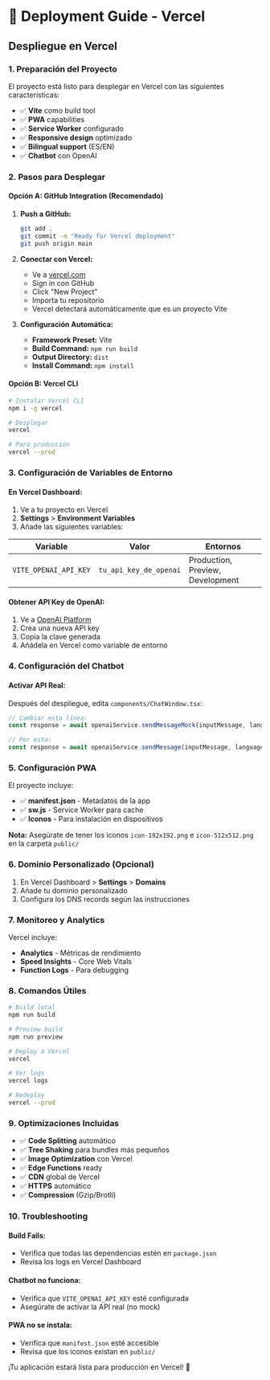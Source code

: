# 🚀 Deployment Guide - Vercel

## Despliegue en Vercel

### **1. Preparación del Proyecto**

El proyecto está listo para desplegar en Vercel con las siguientes características:
- ✅ **Vite** como build tool
- ✅ **PWA** capabilities
- ✅ **Service Worker** configurado
- ✅ **Responsive design** optimizado
- ✅ **Bilingual support** (ES/EN)
- ✅ **Chatbot** con OpenAI

### **2. Pasos para Desplegar**

#### **Opción A: GitHub Integration (Recomendado)**
1. **Push a GitHub:**
   ```bash
   git add .
   git commit -m "Ready for Vercel deployment"
   git push origin main
   ```

2. **Conectar con Vercel:**
   - Ve a [vercel.com](https://vercel.com)
   - Sign in con GitHub
   - Click "New Project"
   - Importa tu repositorio
   - Vercel detectará automáticamente que es un proyecto Vite

3. **Configuración Automática:**
   - **Framework Preset:** Vite
   - **Build Command:** `npm run build`
   - **Output Directory:** `dist`
   - **Install Command:** `npm install`

#### **Opción B: Vercel CLI**
```bash
# Instalar Vercel CLI
npm i -g vercel

# Desplegar
vercel

# Para producción
vercel --prod
```

### **3. Configuración de Variables de Entorno**

#### **En Vercel Dashboard:**
1. Ve a tu proyecto en Vercel
2. **Settings** > **Environment Variables**
3. Añade las siguientes variables:

| Variable | Valor | Entornos |
|----------|-------|----------|
| `VITE_OPENAI_API_KEY` | `tu_api_key_de_openai` | Production, Preview, Development |

#### **Obtener API Key de OpenAI:**
1. Ve a [OpenAI Platform](https://platform.openai.com/api-keys)
2. Crea una nueva API key
3. Copia la clave generada
4. Añádela en Vercel como variable de entorno

### **4. Configuración del Chatbot**

#### **Activar API Real:**
Después del despliegue, edita `components/ChatWindow.tsx`:

```typescript
// Cambiar esta línea:
const response = await openaiService.sendMessageMock(inputMessage, language);

// Por esta:
const response = await openaiService.sendMessage(inputMessage, language);
```

### **5. Configuración PWA**

El proyecto incluye:
- ✅ **manifest.json** - Metadatos de la app
- ✅ **sw.js** - Service Worker para cache
- ✅ **Iconos** - Para instalación en dispositivos

**Nota:** Asegúrate de tener los iconos `icon-192x192.png` e `icon-512x512.png` en la carpeta `public/`

### **6. Dominio Personalizado (Opcional)**

1. En Vercel Dashboard > **Settings** > **Domains**
2. Añade tu dominio personalizado
3. Configura los DNS records según las instrucciones

### **7. Monitoreo y Analytics**

Vercel incluye:
- **Analytics** - Métricas de rendimiento
- **Speed Insights** - Core Web Vitals
- **Function Logs** - Para debugging

### **8. Comandos Útiles**

```bash
# Build local
npm run build

# Preview build
npm run preview

# Deploy a Vercel
vercel

# Ver logs
vercel logs

# Redeploy
vercel --prod
```

### **9. Optimizaciones Incluidas**

- ✅ **Code Splitting** automático
- ✅ **Tree Shaking** para bundles más pequeños
- ✅ **Image Optimization** con Vercel
- ✅ **Edge Functions** ready
- ✅ **CDN** global de Vercel
- ✅ **HTTPS** automático
- ✅ **Compression** (Gzip/Brotli)

### **10. Troubleshooting**

#### **Build Fails:**
- Verifica que todas las dependencias estén en `package.json`
- Revisa los logs en Vercel Dashboard

#### **Chatbot no funciona:**
- Verifica que `VITE_OPENAI_API_KEY` esté configurada
- Asegúrate de activar la API real (no mock)

#### **PWA no se instala:**
- Verifica que `manifest.json` esté accesible
- Revisa que los iconos existan en `public/`

¡Tu aplicación estará lista para producción en Vercel! 🎉
